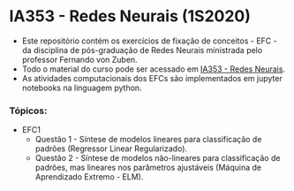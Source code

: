# IA353 - Redes Neurais (1S2020)

- Este repositório contém os exercícios de fixação de conceitos - EFC - da disciplina de pós-graduação de Redes Neurais ministrada pelo professor Fernando von Zuben.
- Todo o material do curso pode ser acessado em [IA353 - Redes Neurais](http://www.dca.fee.unicamp.br/~vonzuben/courses/ia353.html).
- As atividades computacionais dos EFCs são implementados em jupyter notebooks na linguagem python.

### Tópicos:
- EFC1
    - Questão 1 - Síntese de modelos lineares para classificação de padrões (Regressor Linear Regularizado).
    - Questão 2 - Síntese de modelos não-lineares para classificação de padrões, mas lineares nos parâmetros ajustáveis (Máquina de Aprendizado Extremo - ELM).
